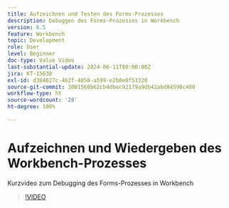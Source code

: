 ```yaml
---
title: Aufzeichnen und Testen des Forms-Prozesses
description: Debuggen des Forms-Prozesses in Workbench
version: 6.5
feature: Workbench
topic: Development
role: User
level: Beginner
doc-type: Value Video
last-substantial-update: 2024-06-11T00:00:00Z
jira: KT-15638
exl-id: d384627c-4b2f-4850-a599-e2b0e8f53320
source-git-commit: 3001560b62cb4dbec92179a9db42abd84590c400
workflow-type: ht
source-wordcount: '28'
ht-degree: 100%

---
```


# Aufzeichnen und Wiedergeben des Workbench-Prozesses

Kurzvideo zum Debugging des Forms-Prozesses in Workbench

>[!VIDEO](https://video.tv.adobe.com/v/3429495/?learn=on)
